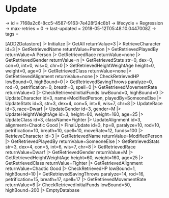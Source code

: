 # Update

-> id = 7168a2c6-8cc5-4587-9163-7e428f24c8b1
-> lifecycle = Regression
-> max-retries = 0
-> last-updated = 2018-05-12T05:48:10.0447008Z
-> tags = 

[ADD2Datastore]
|> Initialize
|> GetAll returnValue=3
|> RetrieveCharacter id=3
|> GetRetrievedName returnValue=Person
|> GetRetrievedPlayedBy returnValue=A Person
|> GetRetrievedRace returnValue=none
|> GetRetrievedGender returnValue=n
|> GetRetrievedStats str=0, dex=0, con=0, int=0, wis=0, chr=0
|> GetRetrievedHeightWeightAge height=0, weight=0, age=0
|> GetRetrievedClass returnValue=none
|> GetRetrievedAlignment returnValue=none
|> CheckRetrievedHP lowBound=0, highBound=0
|> GetRetrievedSavingThrows paralyze=0, rod=0, petrification=0, breath=0, spell=0
|> GetRetrievedMovementRate returnValue=0
|> CheckRetrievedInitialFunds lowBound=0, highBound=0
|> UpdateCharacter id=3, name=ModifiedPerson, playedBy=SomeoneElse
|> UpdateStats id=3, str=3, dex=4, con=5, int=6, wis=7, chr=8
|> UpdateRace id=3, race=Dwarf
|> UpdateGender id=3, gender=M
|> UpdateHeightWeightAge id=3, height=60, weight=160, age=25
|> UpdateClass id=3, className=Fighter
|> UpdateAlignment id=3, alignment=Chaotic Good
|> FinalUpdate id=3, hp=8, paralyze=10, rod=10, petrification=10, breath=10, spell=10, moveRate=12, funds=100
|> RetrieveCharacter id=3
|> GetRetrievedName returnValue=ModifiedPerson
|> GetRetrievedPlayedBy returnValue=SomeoneElse
|> GetRetrievedStats str=3, dex=4, con=5, int=6, wis=7, chr=8
|> GetRetrievedRace returnValue=Dwarf
|> GetRetrievedGender returnValue=M
|> GetRetrievedHeightWeightAge height=60, weight=160, age=25
|> GetRetrievedClass returnValue=Fighter
|> GetRetrievedAlignment returnValue=Chaotic Good
|> CheckRetrievedHP lowBound=1, highBound=10
|> GetRetrievedSavingThrows paralyze=14, rod=16, petrification=15, breath=17, spell=17
|> GetRetrievedMovementRate returnValue=6
|> CheckRetrievedInitialFunds lowBound=50, highBound=200
|> EmptyDatabase
~~~
